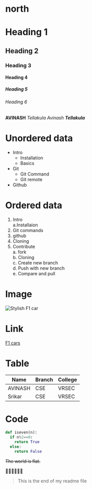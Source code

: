 # north

# Heading 1
## Heading 2
### Heading 3
#### Heading 4
##### Heading 5
###### Heading 6
**AVINASH**
*Tellakula Avinash*
***Tellakula***
# **Unordered data**
- Intro
   * Installation
   * Basics
- Git
   - Git Command
   - Git remote
- Github 
# **Ordered data**
1. Intro   
   a.Installaion
2. Git commands
3. github
4. Cloning
5. Contribute    
    a. fork   
    b. Cloning   
    c. Create new branch    
    d. Push with new branch   
    e. Compare and pull   
# **Image**   
![Stylish F1 car](https://www.formula1.com/content/dam/fom-website/manual/Misc/2021-Master-Folder/F1%202021%20LAUNCH%20RENDERING%20(2).jpg)

 # **Link**
[F1 cars](https://en.wikipedia.org/wiki/Formula_One_car)

# **Table**
|Name|Branch|College|    
|------|-----|-----|   
|AVINASH|CSE|VRSEC|    
|Srikar|CSE|VRSEC|    

# **Code**
```python
def iseven(n):
  if n%2==0:
    return True
  else:
    return False
```    
~~The world is flat.~~

:checkered_flag::racehorse::tada::bulb::bug::tada:
> This is the end of my readme file
